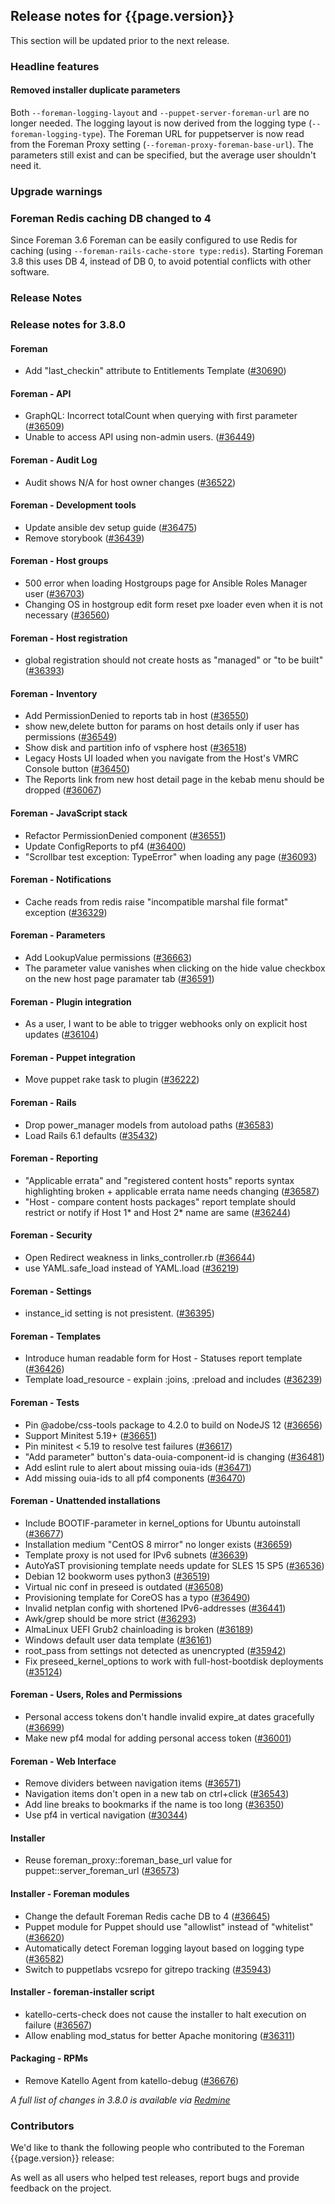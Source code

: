 ## Release notes for {{page.version}}

This section will be updated prior to the next release.

### Headline features

#### Removed installer duplicate parameters

Both `--foreman-logging-layout` and `--puppet-server-foreman-url` are no longer needed.
The logging layout is now derived from the logging type (`--foreman-logging-type`).
The Foreman URL for puppetserver is now read from the Foreman Proxy setting (`--foreman-proxy-foreman-base-url`).
The parameters still exist and can be specified, but the average user shouldn't need it.

### Upgrade warnings

### Foreman Redis caching DB changed to 4

Since Foreman 3.6 Foreman can be easily configured to use Redis for caching (using `--foreman-rails-cache-store type:redis`).
Starting Foreman 3.8 this uses DB 4, instead of DB 0, to avoid potential conflicts with other software.

### Release Notes

### Release notes for 3.8.0
#### Foreman
* Add "last_checkin" attribute to Entitlements Template ([#30690](https://projects.theforeman.org/issues/30690))

#### Foreman - API
* GraphQL: Incorrect totalCount when querying with first parameter ([#36509](https://projects.theforeman.org/issues/36509))
* Unable to access API using non-admin users. ([#36449](https://projects.theforeman.org/issues/36449))

#### Foreman - Audit Log
* Audit shows N/A for host owner changes ([#36522](https://projects.theforeman.org/issues/36522))

#### Foreman - Development tools
* Update ansible dev setup guide ([#36475](https://projects.theforeman.org/issues/36475))
* Remove storybook ([#36439](https://projects.theforeman.org/issues/36439))

#### Foreman - Host groups
* 500 error when loading Hostgroups page for Ansible Roles Manager user ([#36703](https://projects.theforeman.org/issues/36703))
* Changing OS in hostgroup edit form reset pxe loader even when it is not necessary ([#36560](https://projects.theforeman.org/issues/36560))

#### Foreman - Host registration
* global registration should not create hosts as "managed" or "to be built" ([#36393](https://projects.theforeman.org/issues/36393))

#### Foreman - Inventory
* Add PermissionDenied to reports tab in host ([#36550](https://projects.theforeman.org/issues/36550))
* show new,delete button for params on host details only if user has permissions  ([#36549](https://projects.theforeman.org/issues/36549))
* Show disk and partition info of vsphere host ([#36518](https://projects.theforeman.org/issues/36518))
* Legacy Hosts UI loaded when you navigate from the Host's VMRC Console button ([#36450](https://projects.theforeman.org/issues/36450))
* The Reports link from new host detail page in the kebab menu should be dropped ([#36067](https://projects.theforeman.org/issues/36067))

#### Foreman - JavaScript stack
* Refactor PermissionDenied component  ([#36551](https://projects.theforeman.org/issues/36551))
* Update ConfigReports to pf4 ([#36400](https://projects.theforeman.org/issues/36400))
* "Scrollbar test exception: TypeError" when loading any page ([#36093](https://projects.theforeman.org/issues/36093))

#### Foreman - Notifications
* Cache reads from redis raise "incompatible marshal file format" exception ([#36329](https://projects.theforeman.org/issues/36329))

#### Foreman - Parameters
* Add LookupValue permissions ([#36663](https://projects.theforeman.org/issues/36663))
* The parameter value vanishes when clicking on the hide value checkbox on the new host page paramater tab ([#36591](https://projects.theforeman.org/issues/36591))

#### Foreman - Plugin integration
* As a user, I want to be able to trigger webhooks only on explicit host updates ([#36104](https://projects.theforeman.org/issues/36104))

#### Foreman - Puppet integration
* Move puppet rake task to plugin ([#36222](https://projects.theforeman.org/issues/36222))

#### Foreman - Rails
* Drop power_manager models from autoload paths ([#36583](https://projects.theforeman.org/issues/36583))
* Load Rails 6.1 defaults ([#35432](https://projects.theforeman.org/issues/35432))

#### Foreman - Reporting
* "Applicable errata" and "registered content hosts" reports syntax highlighting broken + applicable errata name needs changing ([#36587](https://projects.theforeman.org/issues/36587))
* "Host - compare content hosts packages" report template should restrict or notify if Host 1\* and Host 2\* name are same ([#36244](https://projects.theforeman.org/issues/36244))

#### Foreman - Security
* Open Redirect weakness in links_controller.rb ([#36644](https://projects.theforeman.org/issues/36644))
* use YAML.safe_load instead of YAML.load ([#36219](https://projects.theforeman.org/issues/36219))

#### Foreman - Settings
* instance_id setting is not presistent. ([#36395](https://projects.theforeman.org/issues/36395))

#### Foreman - Templates
* Introduce human readable form for Host - Statuses report template ([#36426](https://projects.theforeman.org/issues/36426))
* Template load_resource - explain :joins, :preload and includes ([#36239](https://projects.theforeman.org/issues/36239))

#### Foreman - Tests
* Pin @adobe/css-tools package to 4.2.0 to build on NodeJS 12 ([#36656](https://projects.theforeman.org/issues/36656))
* Support Minitest 5.19+ ([#36651](https://projects.theforeman.org/issues/36651))
* Pin minitest &lt; 5.19 to resolve test failures ([#36617](https://projects.theforeman.org/issues/36617))
* "Add parameter" button's data-ouia-component-id is changing ([#36481](https://projects.theforeman.org/issues/36481))
* Add eslint rule to alert about missing ouia-ids ([#36471](https://projects.theforeman.org/issues/36471))
* Add missing ouia-ids to all pf4 components ([#36470](https://projects.theforeman.org/issues/36470))

#### Foreman - Unattended installations
* Include BOOTIF-parameter in kernel_options for Ubuntu autoinstall ([#36677](https://projects.theforeman.org/issues/36677))
* Installation medium "CentOS 8 mirror" no longer exists ([#36659](https://projects.theforeman.org/issues/36659))
* Template proxy is not used for IPv6 subnets ([#36639](https://projects.theforeman.org/issues/36639))
* AutoYaST provisioning template needs update for SLES 15 SP5 ([#36536](https://projects.theforeman.org/issues/36536))
* Debian 12 bookworm uses python3 ([#36519](https://projects.theforeman.org/issues/36519))
* Virtual nic conf in preseed is outdated ([#36508](https://projects.theforeman.org/issues/36508))
* Provisioning template for CoreOS has a typo ([#36490](https://projects.theforeman.org/issues/36490))
* Invalid netplan config with shortened IPv6-addresses ([#36441](https://projects.theforeman.org/issues/36441))
* Awk/grep should be more strict ([#36293](https://projects.theforeman.org/issues/36293))
* AlmaLinux UEFI Grub2 chainloading is broken ([#36189](https://projects.theforeman.org/issues/36189))
* Windows default user data template ([#36161](https://projects.theforeman.org/issues/36161))
* root_pass from settings not detected as unencrypted ([#35942](https://projects.theforeman.org/issues/35942))
* Fix preseed_kernel_options to work with full-host-bootdisk deployments ([#35124](https://projects.theforeman.org/issues/35124))

#### Foreman - Users, Roles and Permissions
* Personal access tokens don't handle invalid expire_at dates gracefully ([#36699](https://projects.theforeman.org/issues/36699))
* Make new pf4 modal for adding personal access token ([#36001](https://projects.theforeman.org/issues/36001))

#### Foreman - Web Interface
* Remove dividers between navigation items ([#36571](https://projects.theforeman.org/issues/36571))
* Navigation items don't open in a new tab on ctrl+click ([#36543](https://projects.theforeman.org/issues/36543))
* Add line breaks to bookmarks if the name is too long ([#36350](https://projects.theforeman.org/issues/36350))
* Use pf4 in vertical navigation ([#30344](https://projects.theforeman.org/issues/30344))

#### Installer
* Reuse foreman_proxy::foreman_base_url value for puppet::server_foreman_url ([#36573](https://projects.theforeman.org/issues/36573))

#### Installer - Foreman modules
* Change the default Foreman Redis cache DB to 4 ([#36645](https://projects.theforeman.org/issues/36645))
* Puppet module for Puppet should use "allowlist" instead of "whitelist" ([#36620](https://projects.theforeman.org/issues/36620))
* Automatically detect Foreman logging layout based on logging type ([#36582](https://projects.theforeman.org/issues/36582))
* Switch to puppetlabs vcsrepo for gitrepo tracking ([#35943](https://projects.theforeman.org/issues/35943))

#### Installer - foreman-installer script
* katello-certs-check does not cause the installer to halt execution on failure ([#36567](https://projects.theforeman.org/issues/36567))
* Allow enabling mod_status for better Apache monitoring ([#36311](https://projects.theforeman.org/issues/36311))

#### Packaging - RPMs
* Remove Katello Agent from katello-debug ([#36676](https://projects.theforeman.org/issues/36676))

*A full list of changes in 3.8.0 is available via [Redmine](https://projects.theforeman.org/issues?set_filter=1&sort=id%3Adesc&status_id=closed&f[]=cf_12&op[cf_12]=%3D&v[cf_12]=1731)*


### Contributors

We'd like to thank the following people who contributed to the Foreman {{page.version}} release:

<!-- update scripts/committers.rb with the correct versions and dates and fill this in -->

As well as all users who helped test releases, report bugs and provide feedback on the project.
